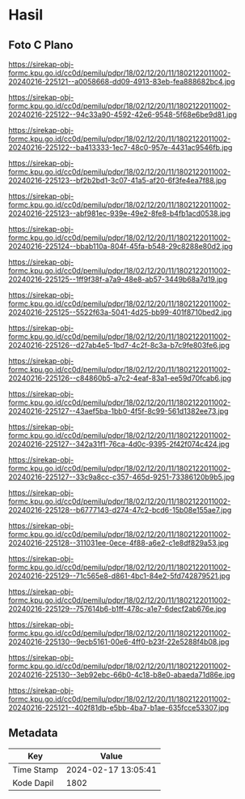# Hasil

## Foto C Plano

https://sirekap-obj-formc.kpu.go.id/cc0d/pemilu/pdpr/18/02/12/20/11/1802122011002-20240216-225121--a0058668-dd09-4913-83eb-fea888682bc4.jpg

https://sirekap-obj-formc.kpu.go.id/cc0d/pemilu/pdpr/18/02/12/20/11/1802122011002-20240216-225122--94c33a90-4592-42e6-9548-5f68e6be9d81.jpg

https://sirekap-obj-formc.kpu.go.id/cc0d/pemilu/pdpr/18/02/12/20/11/1802122011002-20240216-225122--ba413333-1ec7-48c0-957e-4431ac9546fb.jpg

https://sirekap-obj-formc.kpu.go.id/cc0d/pemilu/pdpr/18/02/12/20/11/1802122011002-20240216-225123--bf2b2bd1-3c07-41a5-af20-6f3fe4ea7f88.jpg

https://sirekap-obj-formc.kpu.go.id/cc0d/pemilu/pdpr/18/02/12/20/11/1802122011002-20240216-225123--abf981ec-939e-49e2-8fe8-b4fb1acd0538.jpg

https://sirekap-obj-formc.kpu.go.id/cc0d/pemilu/pdpr/18/02/12/20/11/1802122011002-20240216-225124--bbab110a-804f-45fa-b548-29c8288e80d2.jpg

https://sirekap-obj-formc.kpu.go.id/cc0d/pemilu/pdpr/18/02/12/20/11/1802122011002-20240216-225125--1ff9f38f-a7a9-48e8-ab57-3449b68a7d19.jpg

https://sirekap-obj-formc.kpu.go.id/cc0d/pemilu/pdpr/18/02/12/20/11/1802122011002-20240216-225125--5522f63a-5041-4d25-bb99-401f8710bed2.jpg

https://sirekap-obj-formc.kpu.go.id/cc0d/pemilu/pdpr/18/02/12/20/11/1802122011002-20240216-225126--d27ab4e5-1bd7-4c2f-8c3a-b7c9fe803fe6.jpg

https://sirekap-obj-formc.kpu.go.id/cc0d/pemilu/pdpr/18/02/12/20/11/1802122011002-20240216-225126--c84860b5-a7c2-4eaf-83a1-ee59d70fcab6.jpg

https://sirekap-obj-formc.kpu.go.id/cc0d/pemilu/pdpr/18/02/12/20/11/1802122011002-20240216-225127--43aef5ba-1bb0-4f5f-8c99-561d1382ee73.jpg

https://sirekap-obj-formc.kpu.go.id/cc0d/pemilu/pdpr/18/02/12/20/11/1802122011002-20240216-225127--342a31f1-76ca-4d0c-9395-2f42f074c424.jpg

https://sirekap-obj-formc.kpu.go.id/cc0d/pemilu/pdpr/18/02/12/20/11/1802122011002-20240216-225127--33c9a8cc-c357-465d-9251-73386120b9b5.jpg

https://sirekap-obj-formc.kpu.go.id/cc0d/pemilu/pdpr/18/02/12/20/11/1802122011002-20240216-225128--b6777143-d274-47c2-bcd6-15b08e155ae7.jpg

https://sirekap-obj-formc.kpu.go.id/cc0d/pemilu/pdpr/18/02/12/20/11/1802122011002-20240216-225128--311031ee-0ece-4f88-a6e2-c1e8df829a53.jpg

https://sirekap-obj-formc.kpu.go.id/cc0d/pemilu/pdpr/18/02/12/20/11/1802122011002-20240216-225129--71c565e8-d861-4bc1-84e2-5fd742879521.jpg

https://sirekap-obj-formc.kpu.go.id/cc0d/pemilu/pdpr/18/02/12/20/11/1802122011002-20240216-225129--757614b6-b1ff-478c-a1e7-6decf2ab676e.jpg

https://sirekap-obj-formc.kpu.go.id/cc0d/pemilu/pdpr/18/02/12/20/11/1802122011002-20240216-225130--9ecb5161-00e6-4ff0-b23f-22e5288f4b08.jpg

https://sirekap-obj-formc.kpu.go.id/cc0d/pemilu/pdpr/18/02/12/20/11/1802122011002-20240216-225130--3eb92ebc-66b0-4c18-b8e0-abaeda71d86e.jpg

https://sirekap-obj-formc.kpu.go.id/cc0d/pemilu/pdpr/18/02/12/20/11/1802122011002-20240216-225121--402f81db-e5bb-4ba7-b1ae-635fcce53307.jpg


## Metadata

| Key        | Value               |
| ---------- | ------------------- |
| Time Stamp | 2024-02-17 13:05:41 |
| Kode Dapil | 1802                |




